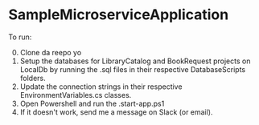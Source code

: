 # SampleMicroserviceApplication

To run:

0. Clone da reepo yo
1. Setup the databases for LibraryCatalog and BookRequest projects on LocalDb by running the .sql files in their respective DatabaseScripts folders. 
2. Update the connection strings in their respective EnvironmentVariables.cs classes.
3. Open Powershell and run the .start-app.ps1
5. If it doesn't work, send me a message on Slack (or email).
